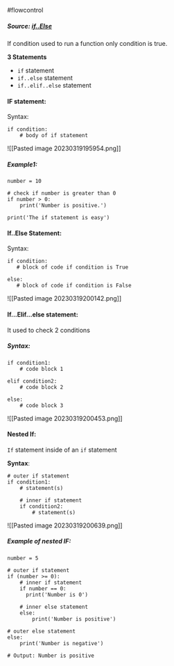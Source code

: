 #flowcontrol 
##### Source: [if..Else](https://www.programiz.com/python-programming/if-elif-else)

If condition used to run a function only condition is true.

**3 Statements**
* `if` statement
* `if..else` statement
* `if..elif..else` statement

#### IF statement:
 Syntax:
```
if condition:
    # body of if statement
```

![[Pasted image 20230319195954.png]]

##### Example1:

```
number = 10

# check if number is greater than 0
if number > 0:
    print('Number is positive.')

print('The if statement is easy')
```


#### If..Else Statement:

Syntax:
 ```
 if condition:
    # block of code if condition is True

else:
    # block of code if condition is False
```

![[Pasted image 20230319200142.png]]


#### If...Elif...else statement:

It used to check 2 conditions

##### Syntax:

```
if condition1:
    # code block 1

elif condition2:
    # code block 2

else: 
    # code block 3
```

![[Pasted image 20230319200453.png]]

#### Nested If:

 `If` statement inside of an `if` statement

**Syntax**:

```
# outer if statement
if condition1:
    # statement(s)

    # inner if statement
    if condition2: 
        # statement(s)
```


![[Pasted image 20230319200639.png]]

##### Example of nested IF:

```
number = 5

# outer if statement
if (number >= 0):
    # inner if statement
    if number == 0:
      print('Number is 0')
    
    # inner else statement
    else:
        print('Number is positive')

# outer else statement
else:
    print('Number is negative')

# Output: Number is positive
```

